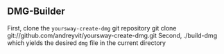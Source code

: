 ## DMG-Builder
First, clone the `yoursway-create-dmg` git repository
    git clone git://github.com/andreyvit/yoursway-create-dmg.git
Second,
    ./build-dmg
which yields the desired `dmg` file in the current directory

